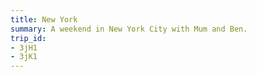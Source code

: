 ```yaml
---
title: New York
summary: A weekend in New York City with Mum and Ben.
trip_id:
- 3jH1
- 3jK1
---
```

